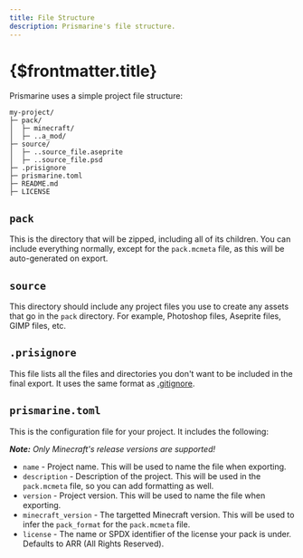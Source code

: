 ```yaml
---
title: File Structure
description: Prismarine's file structure.
---
```


# {$frontmatter.title}

Prismarine uses a simple project file structure:

```text
my-project/
├─ pack/
│  ├─ minecraft/
│  ├─ ..a_mod/
├─ source/
│  ├─ ..source_file.aseprite
│  ├─ ..source_file.psd
├─ .prisignore
├─ prismarine.toml
├─ README.md
├─ LICENSE
```

## `pack`

This is the directory that will be zipped, including all of its children. You can include
everything normally, except for the `pack.mcmeta` file, as this will be auto-generated on
export.

## `source`

This directory should include any project files you use to create any assets that go in
the `pack` directory. For example, Photoshop files, Aseprite files, GIMP files, etc.

## `.prisignore`

This file lists all the files and directories you don't want to be included in the final
export. It uses the same format as [.gitignore](https://git-scm.com/docs/gitignore).

## `prismarine.toml`

This is the configuration file for your project. It includes the following:

_**Note:** Only Minecraft's release versions are supported!_

-   `name` - Project name. This will be used to name the file when exporting.
-   `description` - Description of the project. This will be used in the `pack.mcmeta`
    file, so you can add formatting as well.
-   `version` - Project version. This will be used to name the file when exporting.
-   `minecraft_version` - The targetted Minecraft version. This will be used to infer
    the `pack_format` for the `pack.mcmeta` file.
-   `license` - The name or SPDX identifier of the license your pack is under. Defaults
    to ARR (All Rights Reserved).
